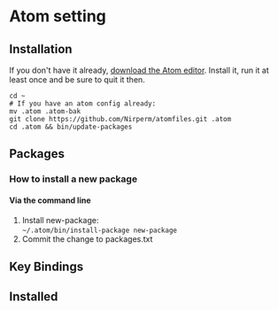 # Atom setting

## Installation 

If you don't have it already, [download the Atom editor](https://atom.io/). 
Install it, run it at least once and be sure to quit it then.

```
cd ~
# If you have an atom config already:
mv .atom .atom-bak
git clone https://github.com/Nirperm/atomfiles.git .atom
cd .atom && bin/update-packages
```

## Packages
### How to install a new package
#### Via the command line

1. Install new-package:   
`~/.atom/bin/install-package new-package`  
2. Commit the change to packages.txt

## Key Bindings

## Installed
